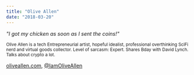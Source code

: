 ```yaml
---
title: "Olive Allen"
date: "2018-03-20"
---
```

_"I got my chicken as soon as I sent the coins!"_

<small>
Olive Allen is a tech Entrepreneurial artist, hopeful idealist, professional overthinking SciFi nerd and virtual goods collector.
Level of sarcasm: Expert. Shares Bday with David Lynch. Talks about crypto a lot.
</small>

[oliveallen.com](https://oliveallen.com), [@IamOliveAllen](https://twitter.com/IamOliveAllen)

